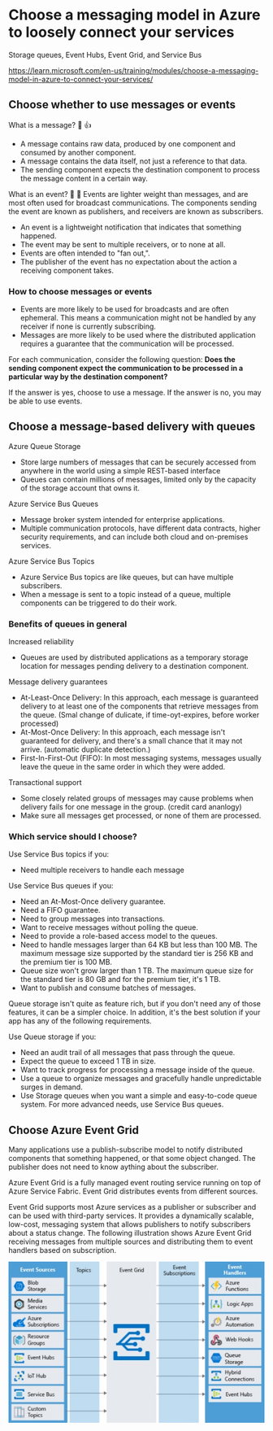 # Choose a messaging model in Azure to loosely connect your services

Storage queues, Event Hubs, Event Grid, and Service Bus

https://learn.microsoft.com/en-us/training/modules/choose-a-messaging-model-in-azure-to-connect-your-services/

## Choose whether to use messages or events

What is a message? :email: :thumbsup:
* A message contains raw data, produced by one component and consumed by another component.
* A message contains the data itself, not just a reference to that data.
* The sending component expects the destination component to process the message content in a certain way.

What is an event? :loudspeaker: :sunrise_over_mountains:
Events are lighter weight than messages, and are most often used for broadcast communications. The components sending the event are known as publishers, and receivers are known as subscribers.
* An event is a lightweight notification that indicates that something happened.
* The event may be sent to multiple receivers, or to none at all.
* Events are often intended to "fan out,".
* The publisher of the event has no expectation about the action a receiving component takes.

### How to choose messages or events

* Events are more likely to be used for broadcasts and are often ephemeral. This means a communication might not be handled by any receiver if none is currently subscribing. 
* Messages are more likely to be used where the distributed application requires a guarantee that the communication will be processed.

For each communication, consider the following question: **Does the sending component expect the communication to be processed in a particular way by the destination component?**

If the answer is yes, choose to use a message. If the answer is no, you may be able to use events.

## Choose a message-based delivery with queues

Azure Queue Storage
* Store large numbers of messages that can be securely accessed from anywhere in the world using a simple REST-based interface
* Queues can contain millions of messages, limited only by the capacity of the storage account that owns it.

Azure Service Bus Queues
* Message broker system intended for enterprise applications.
* Multiple communication protocols, have different data contracts, higher security requirements, and can include both cloud and on-premises services.

Azure Service Bus Topics
* Azure Service Bus topics are like queues, but can have multiple subscribers.
* When a message is sent to a topic instead of a queue, multiple components can be triggered to do their work. 

### Benefits of queues in general

Increased reliability

* Queues are used by distributed applications as a temporary storage location for messages pending delivery to a destination component.

Message delivery guarantees

* At-Least-Once Delivery: In this approach, each message is guaranteed delivery to at least one of the components that retrieve messages from the queue. (Smal change of dulicate, if time-oyt-expires, before worker processed)
* At-Most-Once Delivery: In this approach, each message isn't guaranteed for delivery, and there's a small chance that it may not arrive. (automatic duplicate detection.)
* First-In-First-Out (FIFO): In most messaging systems, messages usually leave the queue in the same order in which they were added.

Transactional support

* Some closely related groups of messages may cause problems when delivery fails for one message in the group. (credit card ananlogy)
* Make sure all messages get processed, or none of them are processed.

### Which service should I choose?

Use Service Bus topics if you:
* Need multiple receivers to handle each message

Use Service Bus queues if you:
* Need an At-Most-Once delivery guarantee.
* Need a FIFO guarantee.
* Need to group messages into transactions.
* Want to receive messages without polling the queue.
* Need to provide a role-based access model to the queues.
* Need to handle messages larger than 64 KB but less than 100 MB. The maximum message size supported by the standard tier is 256 KB and the premium tier is 100 MB.
* Queue size won't grow larger than 1 TB. The maximum queue size for the standard tier is 80 GB and for the premium tier, it's 1 TB.
* Want to publish and consume batches of messages.

Queue storage isn't quite as feature rich, but if you don't need any of those features, it can be a simpler choice. In addition, it's the best solution if your app has any of the following requirements.

Use Queue storage if you:
* Need an audit trail of all messages that pass through the queue.
* Expect the queue to exceed 1 TB in size.
* Want to track progress for processing a message inside of the queue.
* Use a queue to organize messages and gracefully handle unpredictable surges in demand.
* Use Storage queues when you want a simple and easy-to-code queue system. For more advanced needs, use Service Bus queues.


## Choose Azure Event Grid

Many applications use a publish-subscribe model to notify distributed components that something happened, or that some object changed.
The publisher does not need to know aything about the subscriber.

Azure Event Grid is a fully managed event routing service running on top of Azure Service Fabric. Event Grid distributes events from different sources.

Event Grid supports most Azure services as a publisher or subscriber and can be used with third-party services. It provides a dynamically scalable, low-cost, messaging system that allows publishers to notify subscribers about a status change. The following illustration shows Azure Event Grid receiving messages from multiple sources and distributing them to event handlers based on subscription.

![Event grid ](https://github.com/spawnmarvel/quickguides/blob/main/eventhub/images/eventgrid.jpg)

